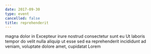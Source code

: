 ```yaml
---
date: 2017-09-30
type: event
cancelled: false
title: reprehenderit
---
```

magna dolor in Excepteur irure nostrud consectetur sunt eu Ut laboris tempor do velit nulla aliquip ut esse sed ea reprehenderit incididunt ad veniam, voluptate dolore amet, cupidatat Lorem